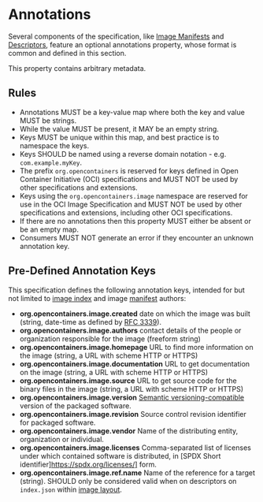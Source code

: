 # Annotations
Several components of the specification, like [Image Manifests](manifest.md) and [Descriptors](descriptor.md), feature an optional annotations property, whose format is common and defined in this section.

This property contains arbitrary metadata.

## Rules

* Annotations MUST be a key-value map where both the key and value MUST be strings.
* While the value MUST be present, it MAY be an empty string.
* Keys MUST be unique within this map, and best practice is to namespace the keys.
* Keys SHOULD be named using a reverse domain notation - e.g. `com.example.myKey`.
* The prefix `org.opencontainers` is reserved for keys defined in Open Container Initiative (OCI) specifications and MUST NOT be used by other specifications and extensions.
* Keys using the `org.opencontainers.image` namespace are reserved for use in the OCI Image Specification and MUST NOT be used by other specifications and extensions, including other OCI specifications.
* If there are no annotations then this property MUST either be absent or be an empty map.
* Consumers MUST NOT generate an error if they encounter an unknown annotation key.

## Pre-Defined Annotation Keys

This specification defines the following annotation keys, intended for but not limited to [image index](image-index.md) and image [manifest](manifest.md) authors:
* **org.opencontainers.image.created** date on which the image was built (string, date-time as defined by [RFC 3339](https://tools.ietf.org/html/rfc3339#section-5.6)).
* **org.opencontainers.image.authors** contact details of the people or organization responsible for the image (freeform string)
* **org.opencontainers.image.homepage** URL to find more information on the image (string, a URL with scheme HTTP or HTTPS)
* **org.opencontainers.image.documentation** URL to get documentation on the image (string, a URL with scheme HTTP or HTTPS)
* **org.opencontainers.image.source** URL to get source code for the binary files in the image (string, a URL with scheme HTTP or HTTPS)
* **org.opencontainers.image.version** [Semantic versioning-compatible](http://semver.org/) version of the packaged software.
* **org.opencontainers.image.revision** Source control revision identifier for packaged software.
* **org.opencontainers.image.vendor** Name of the distributing entity, organization or individual.
* **org.opencontainers.image.licenses** Comma-separated list of licenses under which contained software is distributed, in [SPDX Short identifier]https://spdx.org/licenses/] form.
* **org.opencontainers.image.ref.name** Name of the reference for a target (string). SHOULD only be considered valid when on descriptors on `index.json` within [image layout](image-layout.md).
